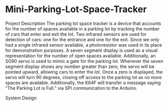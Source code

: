 # Mini-Parking-Lot-Space-Tracker
Project Description
The parking lot space tracker is a device that accounts for the number of spaces available in a parking lot by tracking the number of cars that enter and exit the lot. Two infrared sensors are used for detection of cars: one for the entrance and one for the exit. Since we only had a single infrared sensor available, a photoresistor was used in its place for demonstration purposes. A seven segment display is used as a visual representation for the number of open spaces available. Additionally, an SG90 servo is used to mimic a gate for the parking lot. Whenever the seven segment display shows any number greater than zero, the servo will be pointed upward, allowing cars to enter the lot. Once a zero is displayed, the servo will turn 90 degrees, closing off access to the parking lot as no more spaces are available. Additionally, the K64F will transfer a message saying “The Parking Lot is Full.” via SPI communication to the Arduino.

System Design
